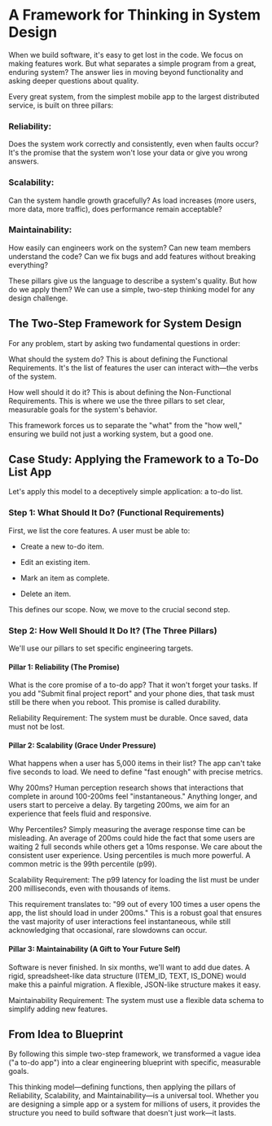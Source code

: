 # A Framework for Thinking in System Design

When we build software, it's easy to get lost in the code. We focus on making features work. But what separates a simple program from a great, enduring system? The answer lies in moving beyond functionality and asking deeper questions about quality.

Every great system, from the simplest mobile app to the largest distributed service, is built on three pillars:

### Reliability: 
Does the system work correctly and consistently, even when faults occur? It's the promise that the system won't lose your data or give you wrong answers.

### Scalability: 
Can the system handle growth gracefully? As load increases (more users, more data, more traffic), does performance remain acceptable?

### Maintainability: 
How easily can engineers work on the system? Can new team members understand the code? Can we fix bugs and add features without breaking everything?

These pillars give us the language to describe a system's quality. But how do we apply them? We can use a simple, two-step thinking model for any design challenge.

## The Two-Step Framework for System Design
For any problem, start by asking two fundamental questions in order:

What should the system do? This is about defining the Functional Requirements. It's the list of features the user can interact with—the verbs of the system.

How well should it do it? This is about defining the Non-Functional Requirements. This is where we use the three pillars to set clear, measurable goals for the system's behavior.

This framework forces us to separate the "what" from the "how well," ensuring we build not just a working system, but a good one.

## Case Study: Applying the Framework to a To-Do List App
Let's apply this model to a deceptively simple application: a to-do list.

### Step 1: What Should It Do? (Functional Requirements)
First, we list the core features. A user must be able to:

* Create a new to-do item.

* Edit an existing item.

* Mark an item as complete.

* Delete an item.

This defines our scope. Now, we move to the crucial second step.

### Step 2: How Well Should It Do It? (The Three Pillars)
We'll use our pillars to set specific engineering targets.

#### Pillar 1: Reliability (The Promise)
What is the core promise of a to-do app? That it won't forget your tasks. If you add "Submit final project report" and your phone dies, that task must still be there when you reboot. This promise is called durability.

Reliability Requirement: The system must be durable. Once saved, data must not be lost.

#### Pillar 2: Scalability (Grace Under Pressure)
What happens when a user has 5,000 items in their list? The app can't take five seconds to load. We need to define "fast enough" with precise metrics.

Why 200ms? Human perception research shows that interactions that complete in around 100-200ms feel "instantaneous." Anything longer, and users start to perceive a delay. By targeting 200ms, we aim for an experience that feels fluid and responsive.

Why Percentiles? Simply measuring the average response time can be misleading. An average of 200ms could hide the fact that some users are waiting 2 full seconds while others get a 10ms response. We care about the consistent user experience. Using percentiles is much more powerful. A common metric is the 99th percentile (p99).

Scalability Requirement: The p99 latency for loading the list must be under 200 milliseconds, even with thousands of items.

This requirement translates to: "99 out of every 100 times a user opens the app, the list should load in under 200ms." This is a robust goal that ensures the vast majority of user interactions feel instantaneous, while still acknowledging that occasional, rare slowdowns can occur.

#### Pillar 3: Maintainability (A Gift to Your Future Self)
Software is never finished. In six months, we'll want to add due dates. A rigid, spreadsheet-like data structure (ITEM_ID, TEXT, IS_DONE) would make this a painful migration. A flexible, JSON-like structure makes it easy.

Maintainability Requirement: The system must use a flexible data schema to simplify adding new features.

## From Idea to Blueprint
By following this simple two-step framework, we transformed a vague idea ("a to-do app") into a clear engineering blueprint with specific, measurable goals.

This thinking model—defining functions, then applying the pillars of Reliability, Scalability, and Maintainability—is a universal tool. Whether you are designing a simple app or a system for millions of users, it provides the structure you need to build software that doesn't just work—it lasts.
